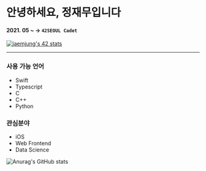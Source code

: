 # 안녕하세요, 정재무입니다

#### 2021. 05 ~ → `42SEOUL Cadet`

[![jaemjung's 42 stats](https://badge42.vercel.app/api/v2/cl1yflv7v003009laoz2jwtx9/stats?cursusId=21&coalitionId=86)](https://github.com/JaeSeoKim/badge42)


<hr/>

### 사용 가능 언어
* Swift
* Typescript
* C
* C++
* Python

### 관심분야
* iOS
* Web Frontend
* Data Science

![Anurag's GitHub stats](https://github-readme-stats.vercel.app/api?username=JaemooJung&show_icons=true&theme=graywhite)
